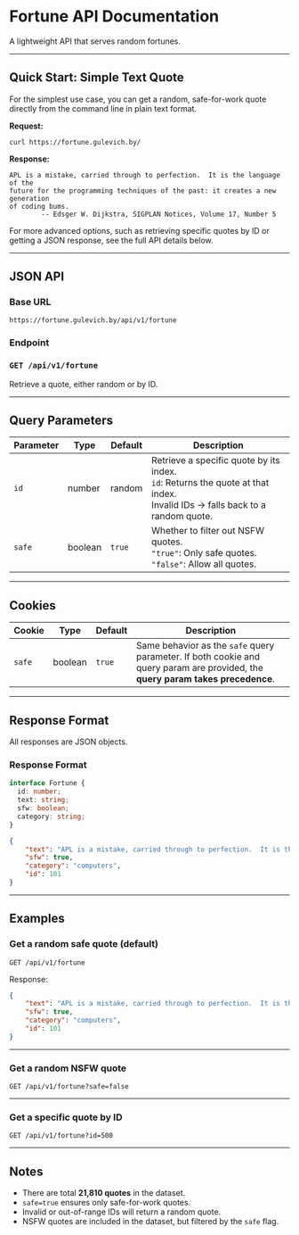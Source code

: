 # Fortune API Documentation

A lightweight API that serves random fortunes.

---

## Quick Start: Simple Text Quote

For the simplest use case, you can get a random, safe-for-work quote directly from the command line in plain text format.

**Request:**
```shell
curl https://fortune.gulevich.by/
```

**Response:**
```text
APL is a mistake, carried through to perfection.  It is the language of the
future for the programming techniques of the past: it creates a new generation
of coding bums.
		-- Edsger W. Dijkstra, SIGPLAN Notices, Volume 17, Number 5
```

For more advanced options, such as retrieving specific quotes by ID or getting a JSON response, see the full API details below.

---

## JSON API

### Base URL

`https://fortune.gulevich.by/api/v1/fortune`

### Endpoint

### `GET /api/v1/fortune`

Retrieve a quote, either random or by ID.

---

## Query Parameters

| Parameter | Type    | Default | Description                                                                                                                                 |
| --------- | ------- | ------- | ------------------------------------------------------------------------------------------------------------------------------------------- |
| `id`      | number  | random  | Retrieve a specific quote by its index. <br>`id`: Returns the quote at that index. <br> Invalid IDs -> falls back to a random quote. |
| `safe`    | boolean | `true`  | Whether to filter out NSFW quotes. <br>`"true"`: Only safe quotes. <br>`"false"`: Allow all quotes.                                     |

---

## Cookies

| Cookie | Type    | Default | Description                                                                                                                     |
| ------ | ------- | ------- | ------------------------------------------------------------------------------------------------------------------------------- |
| `safe` | boolean | `true`  | Same behavior as the `safe` query parameter. If both cookie and query param are provided, the **query param takes precedence**. |

---

## Response Format

All responses are JSON objects.

### Response Format

```typescript
interface Fortune {
  id: number;
  text: string;
  sfw: boolean;
  category: string;
}
```

```json
{
	"text": "APL is a mistake, carried through to perfection.  It is the language of the\nfuture for the programming techniques of the past: it creates a new generation\nof coding bums.\n\t\t-- Edsger W. Dijkstra, SIGPLAN Notices, Volume 17, Number 5",
	"sfw": true,
	"category": "computers",
	"id": 101
}
```

---

## Examples

### Get a random safe quote (default)

```http
GET /api/v1/fortune
```

Response:

```json
{
	"text": "APL is a mistake, carried through to perfection.  It is the language of the\nfuture for the programming techniques of the past: it creates a new generation\nof coding bums.\n\t\t-- Edsger W. Dijkstra, SIGPLAN Notices, Volume 17, Number 5",
	"sfw": true,
	"category": "computers",
	"id": 101
}
```

---

### Get a random NSFW quote

```http
GET /api/v1/fortune?safe=false
```

---

### Get a specific quote by ID

```http
GET /api/v1/fortune?id=500
```

---

## Notes

* There are total **21,810 quotes** in the dataset.
* `safe=true` ensures only safe-for-work quotes.
* Invalid or out-of-range IDs will return a random quote.
* NSFW quotes are included in the dataset, but filtered by the `safe` flag.